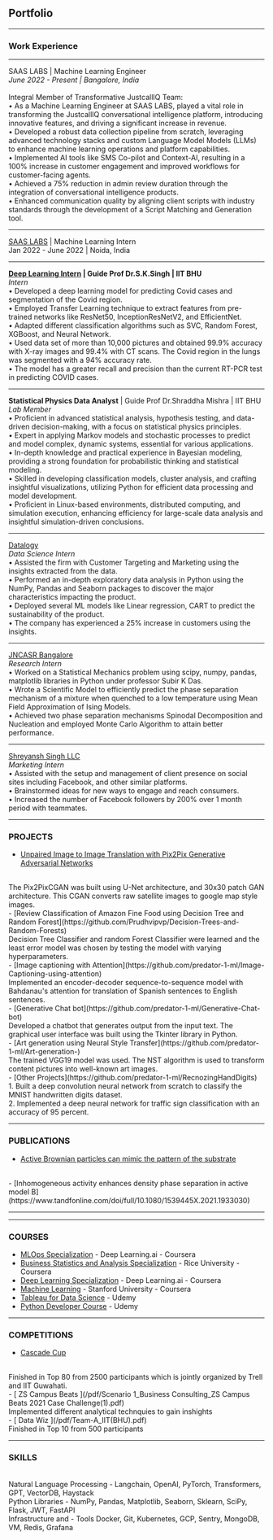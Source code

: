 ## Portfolio

---

### Work Experience 

---

SAAS LABS | Machine Learning Engineer 
<br>
*June 2022 - Present | Bangalore, India*
<br>
<br>
Integral Member of Transformative JustcallIQ Team:
<br>
•  As a Machine Learning Engineer at SAAS LABS, played a vital role in transforming the JustcallIQ conversational intelligence platform, introducing innovative features, and driving a significant increase in revenue.
<br>
•  Developed a robust data collection pipeline from scratch, leveraging advanced technology stacks and custom Language Model Models (LLMs) to enhance machine learning operations and platform capabilities.
<br>
•  Implemented AI tools like SMS Co-pilot and Context-AI, resulting in a 100% increase in customer engagement and improved workflows for customer-facing agents.
<br>
•  Achieved a 75% reduction in admin review duration through the integration of conversational intelligence products.
<br>
•  Enhanced communication quality by aligning client scripts with industry standards through the development of a Script Matching and Generation tool.
<br>

---

[SAAS LABS](pdf/SaaS_Labs_ML_Intern.pdf) | Machine Learning Intern 
<br>
Jan 2022 - June 2022 | Noida, India


---
**[Deep Learning Intern](pdf/Deep_Learning_Report_latest.pdf) | Guide Prof Dr.S.K.Singh | IIT BHU**
<br>
*Intern*
<br>
• Developed a deep learning model for predicting Covid cases and segmentation of the Covid region.
<br>
• Employed Transfer Learning technique to extract features from pre-trained networks like ResNet50, InceptionResNetV2, and EfficientNet.
<br>
• Adapted different classification algorithms such as SVC, Random Forest, XGBoost, and Neural Network.
<br>
• Used data set of more than 10,000 pictures and obtained 99.9% accuracy with X-ray images and 99.4% with CT scans. The Covid region in the lungs was segmented with a 94% accuracy rate.
<br>
• The model has a greater recall and precision than the current RT-PCR test in predicting COVID cases.

---

**Statistical Physics Data Analyst** | Guide Prof Dr.Shraddha Mishra | IIT BHU 
<br>
*Lab Member*
<br>
• Proficient in advanced statistical analysis, hypothesis testing, and data-driven decision-making, with a focus on statistical physics principles.
<br>
• Expert in applying Markov models and stochastic processes to predict and model complex, dynamic systems, essential for various applications.
<br>
• In-depth knowledge and practical experience in Bayesian modeling, providing a strong foundation for probabilistic thinking and statistical modeling.
<br>
• Skilled in developing classification models, cluster analysis, and crafting insightful visualizations, utilizing Python for efficient data processing and model development.
<br>
• Proficient in Linux-based environments, distributed computing, and simulation execution, enhancing efficiency for large-scale data analysis and insightful simulation-driven conclusions.
<br>

---

[Datalogy](/pdf/Internship.pdf)
<br>
 *Data Science Intern*
 <br>
• Assisted the firm with Customer Targeting and Marketing using the insights extracted from the data.
<br>
• Performed an in-depth exploratory data analysis in Python using the NumPy, Pandas and Seaborn packages to discover the major characteristics impacting the product.
<br>
• Deployed several ML models like Linear regression, CART to predict the sustainability of the product.
<br>
• The company has experienced a 25% increase in customers using the insights.
<br>

---
[JNCASR Bangalore ](/pdf/Prudhvi_Letter.pdf)
<br>
*Research Intern*
<br>
• Worked on a Statistical Mechanics problem using scipy, numpy, pandas, matplotlib libraries in Python under professor Subir K Das.
<br>
• Wrote a Scientific Model to efficiently predict the phase separation mechanism of a mixture when quenched to a low temperature using Mean Field Approximation of Ising Models.
<br>
• Achieved two phase separation mechanisms Spinodal Decomposition and Nucleation and employed Monte Carlo Algorithm to attain better performance. 
<br>

---

[Shreyansh Singh LLC](/pdf/Internship_Cerificate.png)
<br>
*Marketing Intern* 
<br>
•  Assisted with the setup and management of client presence on social sites including Facebook, and other similar platforms.
<br>
•  Brainstormed ideas for new ways to engage and reach consumers.
<br>
•  Increased the number of Facebook followers by 200% over 1 month period with teammates.
<br>

---

### PROJECTS

- [Unpaired Image to Image Translation with Pix2Pix Generative Adversarial Networks](https://github.com/predator-1-ml/Pix2Pix)
<br>
    The Pix2PixCGAN was built using U-Net architecture, and 30x30 patch GAN architecture. This CGAN converts raw satellite images to google map style images.
<br>
- [Review Classification of Amazon Fine Food using Decision Tree and Random Forest](https://github.com/Prudhvipvp/Decision-Trees-and-Random-Forests)
<br>
     Decision Tree Classifier and random Forest Classifier were learned and the least error model was chosen by testing the model with varying hyperparameters.
<br>
- [Image captioning with Attention](https://github.com/predator-1-ml/Image-Captioning-using-attention)
<br>
     Implemented an encoder-decoder sequence-to-sequence model with Bahdanau's attention for translation of Spanish sentences to English sentences.
<br>
- [Generative Chat bot](https://github.com/predator-1-ml/Generative-Chat-bot)
<br>
     Developed a chatbot that generates output from the input text. The graphical user interface was built using the Tkinter library in Python.
<br>
- [Art generation using Neural Style Transfer](https://github.com/predator-1-ml/Art-generation-)
<br>
     The trained VGG19 model was used. The NST algorithm is used to transform content pictures into well-known art images.
<br>
- [Other Projects](https://github.com/predator-1-ml/RecnozingHandDigits)
<br>
     1. Built a deep convolution neural network from scratch to classify the MNIST handwritten digits dataset.
<br>
     2. Implemented a deep neural network for traffic sign classification with an accuracy of 95 percent.
<br>

---
### PUBLICATIONS
- [Active Brownian particles can mimic the pattern of the substrate](https://arxiv.org/abs/2209.13898)
<br>
- [Inhomogeneous activity enhances density phase separation in active model B](https://www.tandfonline.com/doi/full/10.1080/1539445X.2021.1933030)
<br>


---

---
### COURSES
- [MLOps Specialization](/pdf/Mlops_certi.pdf) - Deep Learning.ai - Coursera
- [Business Statistics and Analysis Specialization](/pdf/Excel_specialization_.pdf) - Rice University - Coursera
- [Deep Learning Specialization](/pdf/Deep_Learning_specilization.pdf) - Deep Learning.ai - Coursera
- [Machine Learning](/pdf/Machine_Learning_coursera.pdf) - Stanford University - Coursera
- [Tableau for Data Science](/pdf/Tableau_data_science.pdf) - Udemy
- [Python Developer Course](/pdf/Python_course.pdf) - Udemy

---

### COMPETITIONS
- [ Cascade Cup ](/pdf/IITG_hackathon.pdf)
<br>
    Finished in Top 80 from 2500 participants which is jointly organized by Trell and IIT Guwahati.
<br>
- [ ZS Campus Beats ](/pdf/Scenario 1_Business Consulting_ZS Campus Beats 2021 Case Challenge(1).pdf)
<br>
    Implemented different analytical technquies to gain inshights
<br>
- [ Data Wiz ](/pdf/Team-A_IIT(BHU).pdf)
<br>
    Finished in Top 10 from 500 participants
<br>


---
### SKILLS
<br>
Natural Language Processing -  Langchain, OpenAI, PyTorch, Transformers, GPT, VectorDB, Haystack
<br>
Python Libraries - NumPy, Pandas, Matplotlib, Seaborn, Sklearn, SciPy, Flask, JWT, FastAPI
<br>
Infrastructure and - Tools Docker, Git, Kubernetes, GCP, Sentry, MongoDB, VM, Redis, Grafana
